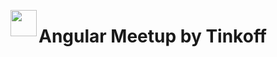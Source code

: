 <img src="https://meetup.tinkoff.ru/assets/images/event/logo_angular.svg" align="left" width="42px" height="42px" /><h1>Angular Meetup by Tinkoff</h1>
